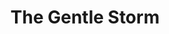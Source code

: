 ---
title: "The Gentle Storm"
summary: "The Gentle Storm is a Dutch musical project by singer and lyricist Anneke van Giersbergen and composer and musician Arjen Anthony Lucassen, founder and leader of other musical projects such as Star One, Ayreon, Guilt Machine and Ambeon. The duo has previously collaborated in Ayreon albums Into the Electric Castle and 01011001. The project's debut album, The Diary, was released on March 23, 2015 in Europe, and the following day in the US."
image: "the-gentle-storm.jpg"
apple_music_artist_url: "https://music.apple.com/gb/artist/the-gentle-storm/969328838"
wikipedia_url: "https://en.wikipedia.org/wiki/The_Gentle_Storm"
---